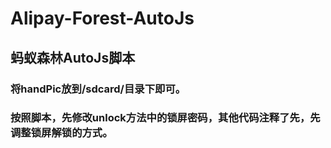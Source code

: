 # Alipay-Forest-AutoJs
## 蚂蚁森林AutoJs脚本
### 将handPic放到/sdcard/目录下即可。
### 按照脚本，先修改unlock方法中的锁屏密码，其他代码注释了先，先调整锁屏解锁的方式。
